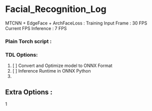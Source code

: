 # Facial_Recognition_Log
MTCNN + EdgeFace + ArchFaceLoss : Training
Input Frame : 30 FPS 
Current FPS Inference : 7 FPS
### Plain Torch script : 


### TDL Options:
1. [ ] Convert and Optimize model to ONNX Format
2. [ ] Inference Runtime in ONNX Python
3. 

## Extra Options :
1
